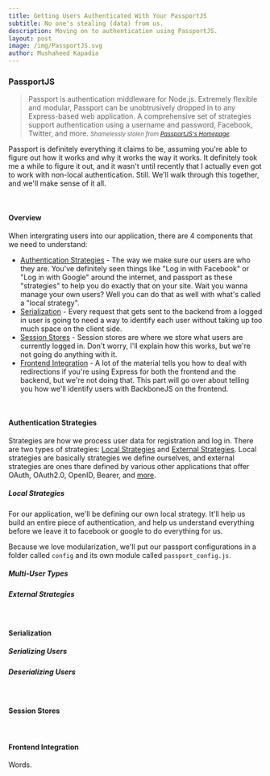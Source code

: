 ```yaml
---
title: Getting Users Authenticated With Your PassportJS
subtitle: No one's stealing (data) from us.
description: Moving on to authentication using PassportJS.
layout: post
image: /img/PassportJS.svg
author: Mushaheed Kapadia
---
```


### PassportJS

>Passport is authentication middleware for Node.js. Extremely flexible and modular, Passport can be unobtrusively dropped in to any Express-based web application. A comprehensive set of strategies support authentication using a username and password, Facebook, Twitter, and more. <small><em>Shamelessly stolen from [PassportJS's Homepage](http://passportjs.org).</em></small>

Passport is definitely everything it claims to be, assuming you're able to figure out how it works and why it works the way it works. It definitely took me a while to figure it out, and it wasn't until recently that I actually even got to work with non-local authentication. Still. We'll walk through this together, and we'll make sense of it all. 

<br />

#### Overview

When intergrating users into our application, there are 4 components that we need to understand: 

 * [Authentication Strategies](#authentication-stratgies) - The way we make sure our users are who they are. You've definitely seen things like "Log in with Facebook" or "Log in with Google" around the internet, and passport as these "strategies" to help you do exactly that on your site. Wait you wanna manage your own users? Well you can do that as well with what's called a "local strategy".
 * [Serialization](#serialization) - Every request that gets sent to the backend from a logged in user is going to need a way to identify each user without taking up too much space on the client side. 
 * [Session Stores](#session-stores) - Session stores are where we store what users are currently logged in. Don't worry, I'll explain how this works, but we're not going do anything with it. 
 * [Frontend Integration](#frontend-integration) - A lot of the material tells you how to deal with redirections if you're using Express for both the frontend and the backend, but we're not doing that. This part will go over about telling you how we'll identify users with BackboneJS on the frontend. 

<br />

#### Authentication Strategies

Strategies are how we process user data for registration and log in. There are two types of strategies: [Local Strategies](#local-stratgies) and [External Strategies](#external-strategies). Local strategies are basically strategies we define ourselves, and external strategies are ones thare defined by various other applications that offer OAuth, OAuth2.0, OpenID, Bearer, and [more](http://passportjs.org/docs/providers).

##### Local Strategies

For our application, we'll be defining our own local strategy. It'll help us build an entire piece of authentication, and help us understand everything before we leave it to facebook or google to do everything for us. 

Because we love modularization, we'll put our passport configurations in a folder called `config` and its own module called `passport_config.js`. 

##### Multi-User Types


##### External Strategies

<br/>

#### Serialization

##### Serializing Users

##### Deserializing Users

<br />

#### Session Stores 


<br />

#### Frontend Integration

Words.

<br />
